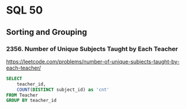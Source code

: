 # SQL 50

## Sorting and Grouping

### 2356. Number of Unique Subjects Taught by Each Teacher
https://leetcode.com/problems/number-of-unique-subjects-taught-by-each-teacher/

```sql
SELECT 
    teacher_id, 
    COUNT(DISTINCT subject_id) as 'cnt'
FROM Teacher
GROUP BY teacher_id
```
